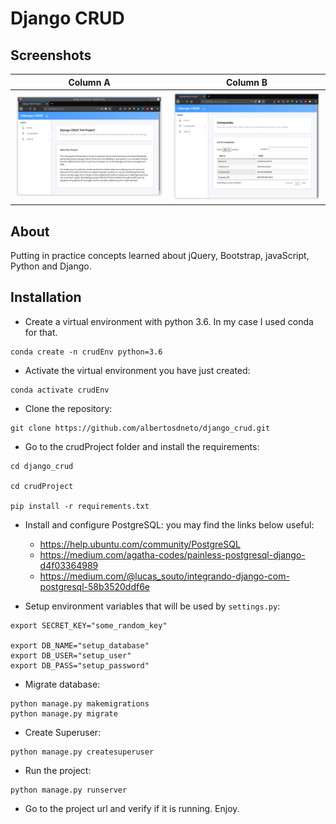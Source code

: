 # Django CRUD


## Screenshots

| Column A                        | Column B                        | 
|---------------------------------|---------------------------------|
| ![Home](screenshots/01.png)     | ![Companies](screenshots/02.png)|                  |                                 |                                 |                              

## About

Putting in practice concepts learned about jQuery, Bootstrap, javaScript, Python and Django.

## Installation

- Create a virtual environment with python 3.6. In my case I used conda for that.
```shell
conda create -n crudEnv python=3.6
```
- Activate the virtual environment you have just created:
```shell
conda activate crudEnv
```
- Clone the repository:
```shell
git clone https://github.com/albertosdneto/django_crud.git
```
- Go to the crudProject folder and install the requirements:
```shell
cd django_crud

cd crudProject

pip install -r requirements.txt
```
- Install and configure PostgreSQL: you may find the links below useful:
  - <https://help.ubuntu.com/community/PostgreSQL>
  - <https://medium.com/agatha-codes/painless-postgresql-django-d4f03364989>
  - <https://medium.com/@lucas_souto/integrando-django-com-postgresql-58b3520ddf6e>

- Setup environment variables that will be used by ```settings.py```:
``` shell
export SECRET_KEY="some_random_key"

export DB_NAME="setup_database"
export DB_USER="setup_user"
export DB_PASS="setup_password"
```

- Migrate database:
```shell
python manage.py makemigrations
python manage.py migrate
```
- Create Superuser:
```shell
python manage.py createsuperuser
```
- Run the project:
```shell
python manage.py runserver
```
- Go to the project url and verify if it is running. Enjoy.
